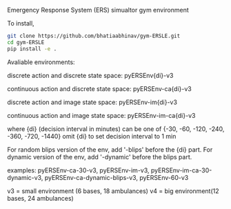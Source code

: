 Emergency Response System (ERS) simualtor gym environment

To install,

```bash
git clone https://github.com/bhatiaabhinav/gym-ERSLE.git
cd gym-ERSLE
pip install -e .
```

Avaliable environments:

discrete action and discrete state space:
pyERSEnv{di}-v3

continuous action and discrete state space:
pyERSEnv-ca{di}-v3

discrete action and image state space:
pyERSEnv-im{di}-v3

continuous action and image state space:
pyERSEnv-im-ca{di}-v3

where {di} (decision interval in minutes) can be one of {-30, -60, -120, -240, -360, -720, -1440}
omit {di} to set decision interval to 1 min


For random blips version of the env, add '-blips' before the {di} part.
For dynamic version of the env, add '-dynamic' before the blips part.

examples:
pyERSEnv-ca-30-v3, pyERSEnv-im-v3, pyERSEnv-im-ca-30-dynamic-v3, pyERSEnv-ca-dynamic-blips-v3, pyERSEnv-60-v3

v3 = small environment (6 bases, 18 ambulances)
v4 = big environment(12 bases, 24 ambulances)
